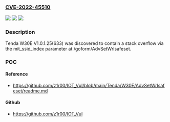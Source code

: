 ### [CVE-2022-45510](https://cve.mitre.org/cgi-bin/cvename.cgi?name=CVE-2022-45510)
![](https://img.shields.io/static/v1?label=Product&message=n%2Fa&color=blue)
![](https://img.shields.io/static/v1?label=Version&message=n%2Fa&color=blue)
![](https://img.shields.io/static/v1?label=Vulnerability&message=n%2Fa&color=brighgreen)

### Description

Tenda W30E V1.0.1.25(633) was discovered to contain a stack overflow via the mit_ssid_index parameter at /goform/AdvSetWrlsafeset.

### POC

#### Reference
- https://github.com/z1r00/IOT_Vul/blob/main/Tenda/W30E/AdvSetWrlsafeset/readme.md

#### Github
- https://github.com/z1r00/IOT_Vul

